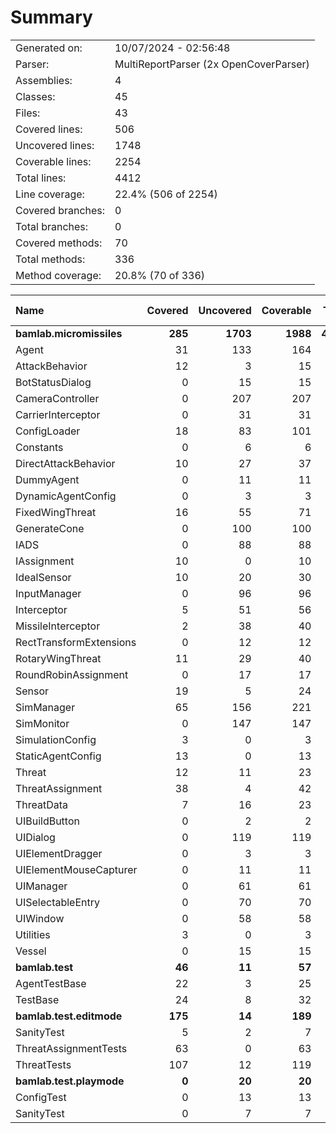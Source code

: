 ﻿# Summary
|||
|:---|:---|
| Generated on: | 10/07/2024 - 02:56:48 |
| Parser: | MultiReportParser (2x OpenCoverParser) |
| Assemblies: | 4 |
| Classes: | 45 |
| Files: | 43 |
| Covered lines: | 506 |
| Uncovered lines: | 1748 |
| Coverable lines: | 2254 |
| Total lines: | 4412 |
| Line coverage: | 22.4% (506 of 2254) |
| Covered branches: | 0 |
| Total branches: | 0 |
| Covered methods: | 70 |
| Total methods: | 336 |
| Method coverage: | 20.8% (70 of 336) |

|**Name**|**Covered**|**Uncovered**|**Coverable**|**Total**|**Line coverage**|**Covered**|**Total**|**Branch coverage**|**Covered**|**Total**|**Method coverage**|
|:---|---:|---:|---:|---:|---:|---:|---:|---:|---:|---:|---:|
|**bamlab.micromissiles**|**285**|**1703**|**1988**|**4215**|**14.3%**|**0**|**0**|****|**50**|**309**|**16.1%**|
|Agent|31|133|164|293|18.9%|0|0||8|29|27.5%|
|AttackBehavior|12|3|15|62|80%|0|0||2|3|66.6%|
|BotStatusDialog|0|15|15|30|0%|0|0||0|2|0%|
|CameraController|0|207|207|454|0%|0|0||0|23|0%|
|CarrierInterceptor|0|31|31|48|0%|0|0||0|5|0%|
|ConfigLoader|18|83|101|149|17.8%|0|0||2|12|16.6%|
|Constants|0|6|6|17|0%|0|0||0|2|0%|
|DirectAttackBehavior|10|27|37|88|27%|0|0||1|2|50%|
|DummyAgent|0|11|11|293|0%|0|0||0|5|0%|
|DynamicAgentConfig|0|3|3|122|0%|0|0||0|1|0%|
|FixedWingThreat|16|55|71|143|22.5%|0|0||2|10|20%|
|GenerateCone|0|100|100|144|0%|0|0||0|9|0%|
|IADS|0|88|88|140|0%|0|0||0|17|0%|
|IAssignment|10|0|10|42|100%|0|0||3|3|100%|
|IdealSensor|10|20|30|55|33.3%|0|0||1|5|20%|
|InputManager|0|96|96|142|0%|0|0||0|11|0%|
|Interceptor|5|51|56|105|8.9%|0|0||2|10|20%|
|MissileInterceptor|2|38|40|78|5%|0|0||1|4|25%|
|RectTransformExtensions|0|12|12|18|0%|0|0||0|4|0%|
|RotaryWingThreat|11|29|40|71|27.5%|0|0||1|9|11.1%|
|RoundRobinAssignment|0|17|17|44|0%|0|0||0|2|0%|
|Sensor|19|5|24|118|79.1%|0|0||2|3|66.6%|
|SimManager|65|156|221|367|29.4%|0|0||8|28|28.5%|
|SimMonitor|0|147|147|233|0%|0|0||0|19|0%|
|SimulationConfig|3|0|3|122|100%|0|0||1|1|100%|
|StaticAgentConfig|13|0|13|67|100%|0|0||5|5|100%|
|Threat|12|11|23|50|52.1%|0|0||3|5|60%|
|ThreatAssignment|38|4|42|79|90.4%|0|0||5|5|100%|
|ThreatData|7|16|23|45|30.4%|0|0||2|5|40%|
|UIBuildButton|0|2|2|11|0%|0|0||0|2|0%|
|UIDialog|0|119|119|198|0%|0|0||0|18|0%|
|UIElementDragger|0|3|3|12|0%|0|0||0|1|0%|
|UIElementMouseCapturer|0|11|11|20|0%|0|0||0|3|0%|
|UIManager|0|61|61|106|0%|0|0||0|16|0%|
|UISelectableEntry|0|70|70|113|0%|0|0||0|15|0%|
|UIWindow|0|58|58|100|0%|0|0||0|9|0%|
|Utilities|3|0|3|9|100%|0|0||1|1|100%|
|Vessel|0|15|15|27|0%|0|0||0|5|0%|
|**bamlab.test**|**46**|**11**|**57**|**99**|**80.7%**|**0**|**0**|****|**9**|**11**|**81.8%**|
|AgentTestBase|22|3|25|46|88%|0|0||4|5|80%|
|TestBase|24|8|32|53|75%|0|0||5|6|83.3%|
|**bamlab.test.editmode**|**175**|**14**|**189**|**459**|**92.5%**|**0**|**0**|****|**11**|**13**|**84.6%**|
|SanityTest|5|2|7|22|71.4%|0|0||2|2|100%|
|ThreatAssignmentTests|63|0|63|141|100%|0|0||2|2|100%|
|ThreatTests|107|12|119|296|89.9%|0|0||7|9|77.7%|
|**bamlab.test.playmode**|**0**|**20**|**20**|**54**|**0%**|**0**|**0**|****|**0**|**3**|**0%**|
|ConfigTest|0|13|13|30|0%|0|0||0|2|0%|
|SanityTest|0|7|7|24|0%|0|0||0|1|0%|
